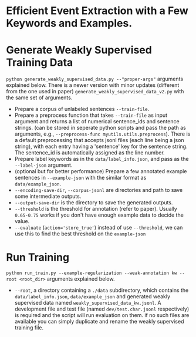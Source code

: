 # Efficient Event Extraction with a Few Keywords and Examples.

# Generate Weakly Supervised Training Data
`python generate_weakly_supervised_data.py --"proper-args"` arguments explained below. There is a newer version with minor updates (different from the one used in paper) `generate_weakly_supervised_data_v2.py` with the same set of arguments.
- Prepare a corpus of unlabeled sentences `--train-file`.
- Prepare a preprocess function that takes `--train-file` as input argument and returns a list of numerical sentence_ids and sentence strings. (can be stored in seperate python scripts and pass the path as arguments, e.g., `--preprocess-func myutils.utils.preprocess`). There is a default preprocessing that accepts jsonl files (each line being a json string), with each entry having a 'sentence' key for the sentence string. The sentence_id is automatically assigned as the line number.
- Prepare label keywords as in the `data/label_info.json`, and pass as the `--label-json` argument.
- (optional but for better performance) Prepare a few annotated example sentences in `--example-json` with the similar format as `data/example_json`.
- `--encoding-save-dir`, `--corpus-jsonl` are directories and path to save some intermediate outputs.
- `--output-save-dir` is the directory to save the generated outputs.
- `--threshold` is the threshold for annotation (refer to paper). Usually `0.65-0.75` works if you don't have enough example data to decide the value.
- `--evaluate` (`action='store_true'`) instead of use `--threshold`, we can use this to find the best threshold on the `example-json`

# Run Training

`python run_train.py --example-regularization --weak-annotation kw --root <root_dir>` arguments explained below.
- `--root`, a directory containing a `./data` subdirectory, which contains the `data/label_info.json`, `data/example_json` and generated weakly supervised data named `weakly_supervised_data_kw.jsonl`. A development file and test file (named `dev/test.char.jsonl` respectively) is required and the script will run evaluation on them. if no such files are available you can simply duplicate and rename the weakly supervised training file.
